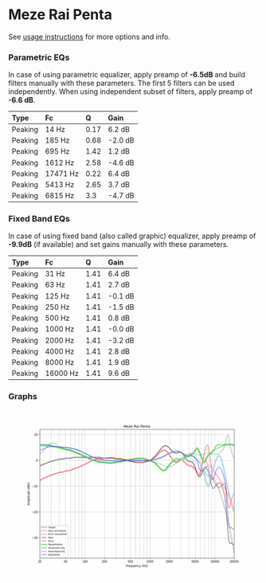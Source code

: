# Meze Rai Penta
See [usage instructions](https://github.com/jaakkopasanen/AutoEq#usage) for more options and info.

### Parametric EQs
In case of using parametric equalizer, apply preamp of **-6.5dB** and build filters manually
with these parameters. The first 5 filters can be used independently.
When using independent subset of filters, apply preamp of **-6.6 dB**.

| Type    | Fc       |    Q | Gain    |
|:--------|:---------|:-----|:--------|
| Peaking | 14 Hz    | 0.17 | 6.2 dB  |
| Peaking | 185 Hz   | 0.68 | -2.0 dB |
| Peaking | 695 Hz   | 1.42 | 1.2 dB  |
| Peaking | 1612 Hz  | 2.58 | -4.6 dB |
| Peaking | 17471 Hz | 0.22 | 6.4 dB  |
| Peaking | 5413 Hz  | 2.65 | 3.7 dB  |
| Peaking | 6815 Hz  | 3.3  | -4.7 dB |

### Fixed Band EQs
In case of using fixed band (also called graphic) equalizer, apply preamp of **-9.9dB**
(if available) and set gains manually with these parameters.

| Type    | Fc       |    Q | Gain    |
|:--------|:---------|:-----|:--------|
| Peaking | 31 Hz    | 1.41 | 6.4 dB  |
| Peaking | 63 Hz    | 1.41 | 2.7 dB  |
| Peaking | 125 Hz   | 1.41 | -0.1 dB |
| Peaking | 250 Hz   | 1.41 | -1.5 dB |
| Peaking | 500 Hz   | 1.41 | 0.8 dB  |
| Peaking | 1000 Hz  | 1.41 | -0.0 dB |
| Peaking | 2000 Hz  | 1.41 | -3.2 dB |
| Peaking | 4000 Hz  | 1.41 | 2.8 dB  |
| Peaking | 8000 Hz  | 1.41 | 1.9 dB  |
| Peaking | 16000 Hz | 1.41 | 9.6 dB  |

### Graphs
![](./Meze%20Rai%20Penta.png)